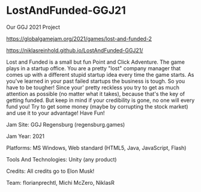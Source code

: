 # LostAndFunded-GGJ21

Our GGJ 2021 Project

https://globalgamejam.org/2021/games/lost-and-funded-2

https://niklasreinhold.github.io/LostAndFunded-GGJ21/

Lost and Funded is a small but fun Point and Click Adventure. The game plays in a startup office. You are a pretty "lost" company manager that comes up with a different stupid startup idea every time the game starts. As you've learned in your past failed startups the business is tough. So you have to be tougher! Since your' pretty reckless you try to get as much attention as possible (no matter what it takes), because that's the key of getting funded. But keep in mind if your credibility is gone, no one will every fund you! Try to get some money (maybe by corrupting the stock market) and use it to your advantage! Have Fun!

Jam Site:
GGJ Regensburg (regensburg.games)

Jam Year:
2021

Platforms:
MS Windows, Web standard (HTML5, Java, JavaScript, Flash)

Tools And Technologies:
Unity (any product)

Credits:
All credits go to Elon Musk!

Team: florianprechtl, Michi McZero, NiklasR
